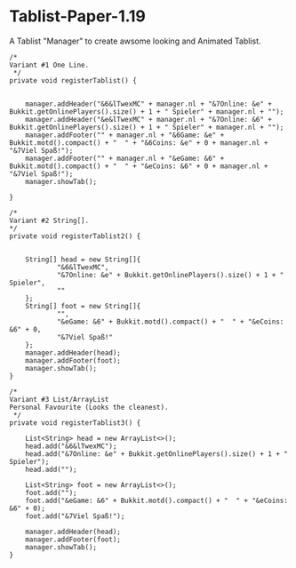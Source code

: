 # Tablist-Paper-1.19
A Tablist "Manager" to create awsome looking and Animated Tablist.
<div class="code">
    
    /*
    Variant #1 One Line.
     */
    private void registerTablist() {


        manager.addHeader("&6&lTwexMC" + manager.nl + "&7Online: &e" + Bukkit.getOnlinePlayers().size() + 1 + " Spieler" + manager.nl + "");
        manager.addHeader("&e&lTwexMC" + manager.nl + "&7Online: &6" + Bukkit.getOnlinePlayers().size() + 1 + " Spieler" + manager.nl + "");
        manager.addFooter("" + manager.nl + "&6Game: &e" + Bukkit.motd().compact() + "  " + "&6Coins: &e" + 0 + manager.nl + "&7Viel Spaß!");
        manager.addFooter("" + manager.nl + "&eGame: &6" + Bukkit.motd().compact() + "  " + "&eCoins: &6" + 0 + manager.nl + "&7Viel Spaß!");
        manager.showTab();

    }

    /*
    Variant #2 String[].
    */
    private void registerTablist2() {


        String[] head = new String[]{
                "&6&lTwexMC",
                "&7Online: &e" + Bukkit.getOnlinePlayers().size() + 1 + " Spieler",
                ""
        };
        String[] foot = new String[]{
                "",
                "&eGame: &6" + Bukkit.motd().compact() + "  " + "&eCoins: &6" + 0,
                "&7Viel Spaß!"
        };
        manager.addHeader(head);
        manager.addFooter(foot);
        manager.showTab();
    }

    /*
    Variant #3 List/ArrayList
    Personal Favourite (Looks the cleanest).
     */
    private void registerTablist3() {

        List<String> head = new ArrayList<>();
        head.add("&6&lTwexMC");
        head.add("&7Online: &e" + Bukkit.getOnlinePlayers().size() + 1 + " Spieler");
        head.add("");

        List<String> foot = new ArrayList<>();
        foot.add("");
        foot.add("&eGame: &6" + Bukkit.motd().compact() + "  " + "&eCoins: &6" + 0);
        foot.add("&7Viel Spaß!");

        manager.addHeader(head);
        manager.addFooter(foot);
        manager.showTab();
    }
</div>
